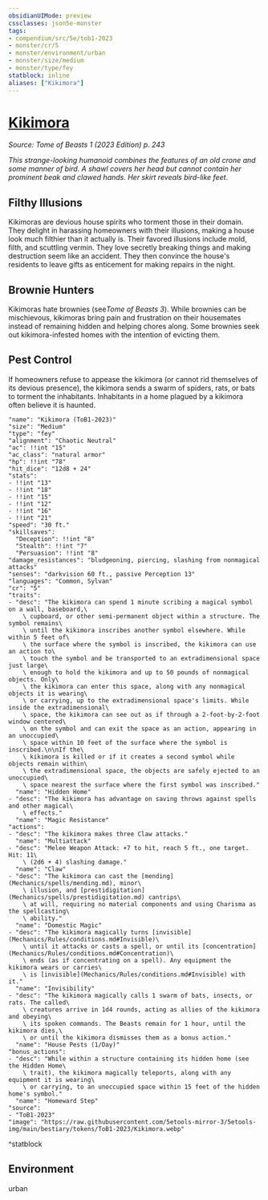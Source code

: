 ```yaml
---
obsidianUIMode: preview
cssclasses: json5e-monster
tags:
- compendium/src/5e/tob1-2023
- monster/cr/5
- monster/environment/urban
- monster/size/medium
- monster/type/fey
statblock: inline
aliases: ["Kikimora"]
---
```

# [Kikimora](Mechanics\bestiary\fey/kikimora-tob1-2023.md)
*Source: Tome of Beasts 1 (2023 Edition) p. 243*  

*This strange-looking humanoid combines the features of an old crone and some manner of bird. A shawl covers her head but cannot contain her prominent beak and clawed hands. Her skirt reveals bird-like feet*.

## Filthy Illusions

Kikimoras are devious house spirits who torment those in their domain. They delight in harassing homeowners with their illusions, making a house look much filthier than it actually is. Their favored illusions include mold, filth, and scuttling vermin. They love secretly breaking things and making destruction seem like an accident. They then convince the house's residents to leave gifts as enticement for making repairs in the night.

## Brownie Hunters

Kikimoras hate brownies (see*Tome of Beasts 3*). While brownies can be mischievous, kikimoras bring pain and frustration on their housemates instead of remaining hidden and helping chores along. Some brownies seek out kikimora-infested homes with the intention of evicting them.

## Pest Control

If homeowners refuse to appease the kikimora (or cannot rid themselves of its devious presence), the kikimora sends a swarm of spiders, rats, or bats to torment the inhabitants. Inhabitants in a home plagued by a kikimora often believe it is haunted.

```statblock
"name": "Kikimora (ToB1-2023)"
"size": "Medium"
"type": "fey"
"alignment": "Chaotic Neutral"
"ac": !!int "15"
"ac_class": "natural armor"
"hp": !!int "78"
"hit_dice": "12d8 + 24"
"stats":
- !!int "13"
- !!int "18"
- !!int "15"
- !!int "12"
- !!int "16"
- !!int "21"
"speed": "30 ft."
"skillsaves":
  "Deception": !!int "8"
  "Stealth": !!int "7"
  "Persuasion": !!int "8"
"damage_resistances": "bludgeoning, piercing, slashing from nonmagical attacks"
"senses": "darkvision 60 ft., passive Perception 13"
"languages": "Common, Sylvan"
"cr": "5"
"traits":
- "desc": "The kikimora can spend 1 minute scribing a magical symbol on a wall, baseboard,\
    \ cupboard, or other semi‑permanent object within a structure. The symbol remains\
    \ until the kikimora inscribes another symbol elsewhere. While within 5 feet of\
    \ the surface where the symbol is inscribed, the kikimora can use an action to\
    \ touch the symbol and be transported to an extradimensional space just large\
    \ enough to hold the kikimora and up to 50 pounds of nonmagical objects. Only\
    \ the kikimora can enter this space, along with any nonmagical objects it is wearing\
    \ or carrying, up to the extradimensional space's limits. While inside the extradimensional\
    \ space, the kikimora can see out as if through a 2-foot-by-2-foot window centered\
    \ on the symbol and can exit the space as an action, appearing in an unoccupied\
    \ space within 10 feet of the surface where the symbol is inscribed.\n\nIf the\
    \ kikimora is killed or if it creates a second symbol while objects remain within\
    \ the extradimensional space, the objects are safely ejected to an unoccupied\
    \ space nearest the surface where the first symbol was inscribed."
  "name": "Hidden Home"
- "desc": "The kikimora has advantage on saving throws against spells and other magical\
    \ effects."
  "name": "Magic Resistance"
"actions":
- "desc": "The kikimora makes three Claw attacks."
  "name": "Multiattack"
- "desc": "Melee Weapon Attack: +7 to hit, reach 5 ft., one target. Hit: 11\
    \ (2d6 + 4) slashing damage."
  "name": "Claw"
- "desc": "The kikimora can cast the [mending](Mechanics/spells/mending.md), minor\
    \ illusion, and [prestidigitation](Mechanics/spells/prestidigitation.md) cantrips\
    \ at will, requiring no material components and using Charisma as the spellcasting\
    \ ability."
  "name": "Domestic Magic"
- "desc": "The kikimora magically turns [invisible](Mechanics/Rules/conditions.md#Invisible)\
    \ until it attacks or casts a spell, or until its [concentration](Mechanics/Rules/conditions.md#Concentration)\
    \ ends (as if concentrating on a spell). Any equipment the kikimora wears or carries\
    \ is [invisible](Mechanics/Rules/conditions.md#Invisible) with it."
  "name": "Invisibility"
- "desc": "The kikimora magically calls 1 swarm of bats, insects, or rats. The called\
    \ creatures arrive in 1d4 rounds, acting as allies of the kikimora and obeying\
    \ its spoken commands. The Beasts remain for 1 hour, until the kikimora dies,\
    \ or until the kikimora dismisses them as a bonus action."
  "name": "House Pests (1/Day)"
"bonus_actions":
- "desc": "While within a structure containing its hidden home (see the Hidden Home\
    \ trait), the kikimora magically teleports, along with any equipment it is wearing\
    \ or carrying, to an unoccupied space within 15 feet of the hidden home's symbol."
  "name": "Homeward Step"
"source":
- "ToB1-2023"
"image": "https://raw.githubusercontent.com/5etools-mirror-3/5etools-img/main/bestiary/tokens/ToB1-2023/Kikimora.webp"
```
^statblock

## Environment

urban